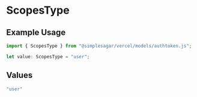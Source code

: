 # ScopesType

## Example Usage

```typescript
import { ScopesType } from "@simplesagar/vercel/models/authtoken.js";

let value: ScopesType = "user";
```

## Values

```typescript
"user"
```